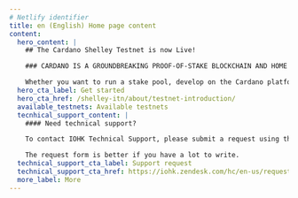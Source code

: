 ```yaml
---
# Netlify identifier
title: en (English) Home page content
content:
  hero_content: |
    ## The Cardano Shelley Testnet is now Live!

    ### CARDANO IS A GROUNDBREAKING PROOF-OF-STAKE BLOCKCHAIN AND HOME TO THE ADA CRYPTOCURRENCY.

    Whether you want to run a stake pool, develop on the Cardano platform or simply build your understanding, here’s where to find the resources you need.
  hero_cta_label: Get started
  hero_cta_href: /shelley-itn/about/testnet-introduction/
  available_testnets: Available testnets
  tecnhical_support_content: |
    #### Need technical support?

    To contact IOHK Technical Support, please submit a request using the Submit a request form. You can also click on the Support button at the bottom right of your screen.

    The request form is better if you have a lot to write.
  technical_support_cta_label: Support request
  technical_support_cta_href: https://iohk.zendesk.com/hc/en-us/requests/new/
  more_label: More
---
```


